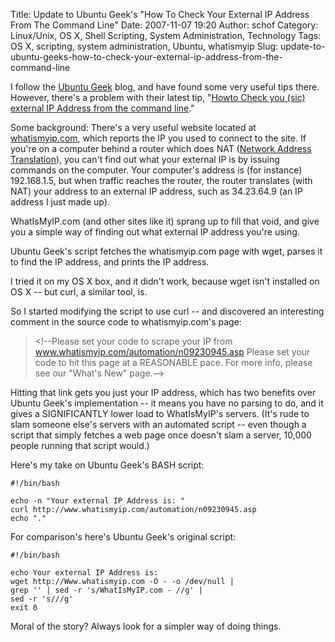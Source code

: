 Title: Update to Ubuntu Geek's "How To Check Your External IP Address From The Command Line"
Date: 2007-11-07 19:20
Author: schof
Category: Linux/Unix, OS X, Shell Scripting, System Administration, Technology
Tags: OS X, scripting, system administration, Ubuntu, whatismyip
Slug: update-to-ubuntu-geeks-how-to-check-your-external-ip-address-from-the-command-line

I follow the [Ubuntu Geek](http://www.ubuntugeek.com/) blog, and have
found some very useful tips there. However, there's a problem with their
latest tip, "[Howto Check you (sic) external IP Address from the command
line](http://www.ubuntugeek.com/howto-check-you-external-ip-address-from-the-command-line.html)."

Some background: There's a very useful website located at
[whatismyip.com](http://whatismyip.com), which reports the IP you used
to connect to the site. If you're on a computer behind a router which
does NAT ([Network Address
Translation](http://en.wikipedia.org/wiki/Network_address_translation)),
you can't find out what your external IP is by issuing commands on the
computer. Your computer's address is (for instance) 192.168.1.5, but
when traffic reaches the router, the router translates (with NAT) your
address to an external IP address, such as 34.23.64.9 (an IP address I
just made up).

WhatIsMyIP.com (and other sites like it) sprang up to fill that void,
and give you a simple way of finding out what external IP address you're
using.

Ubuntu Geek's script fetches the whatismyip.com page with wget, parses
it to find the IP address, and prints the IP address.

I tried it on my OS X box, and it didn't work, because wget isn't
installed on OS X -- but curl, a similar tool, is.

So I started modifying the script to use curl -- and discovered an
interesting comment in the source code to whatismyip.com's page:

> \<!--Please set your code to scrape your IP from
> www.whatismyip.com/automation/n09230945.asp Please set your code to
> hit this page at a REASONABLE pace. For more info, please see our
> "What's New" page.--\>

Hitting that link gets you just your IP address, which has two benefits
over Ubuntu Geek's implementation -- it means you have no parsing to do,
and it gives a SIGNIFICANTLY lower load to WhatIsMyIP's servers. (It's
rude to slam someone else's servers with an automated script -- even
though a script that simply fetches a web page once doesn't slam a
server, 10,000 people running that script would.)

Here's my take on Ubuntu Geek's BASH script:

``` {lang="bash"}
#!/bin/bash

echo -n "Your external IP Address is: "
curl http://www.whatismyip.com/automation/n09230945.asp
echo "."
```

For comparison's here's Ubuntu Geek's original script:

``` {lang="bash"}
#!/bin/bash

echo Your external IP Address is:
wget http://Www.whatismyip.com -O - -o /dev/null |
grep '' | sed -r 's/WhatIsMyIP.com - //g' |
sed -r 's///g'
exit 0
```

Moral of the story? Always look for a simpler way of doing things.

